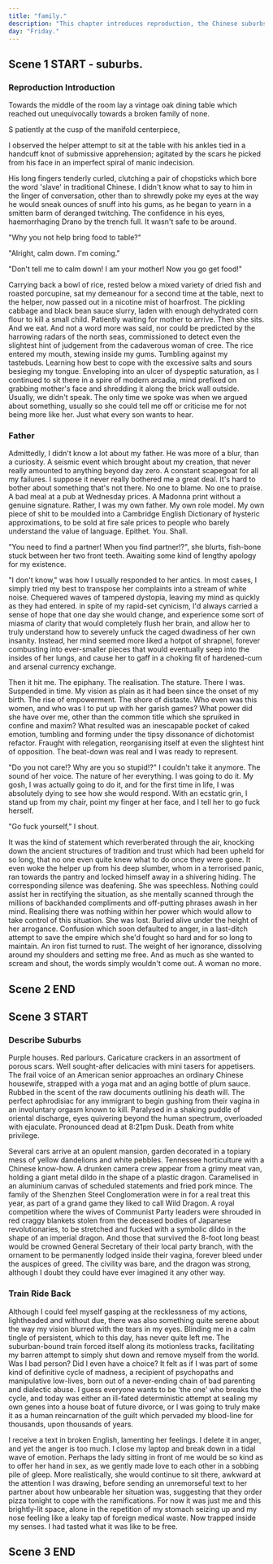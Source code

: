 ```yaml
---
title: "family."
description: "This chapter introduces reproduction, the Chinese suburbs, my mother, my porn addiction, our dinner, our difference, our conclusion, train ride home."
day: "Friday."
---
```

## Scene 1 START - suburbs.

### Reproduction Introduction
<!--
A ten-ounce packet o' Hershey's sperm. That's all it takes to ruin a household. One faulty dig into nature's great big ol' sack o' genetic fanaticism, splendid within the pseudoephedrine-encapsulated collaborations encrusting sin around the outline of your mother's vagina; a relative cum dumpster of fire and pre-maritime froth, participating in the ooze of father's industrial-strength facial cream. Farewell, we roth in a baste of thy sin. An ode to the eroding hopes and dreams of thy children not yet born.

Oh, golly gosh. It seems we've just described a cunt, as we continue to pickle n' loam at the coquette mannequin drowning in the huzzah of a candilicious splice; daffle at the misery you fuck, my dear child, like a peppermint rendezvous at a Chinese bordello. Involving a three-year technical specialisation in al fresco self-abuse, along with a tempestuous Cert IV in the erroneous art of counterfeit puppeteering, it appears your fortunes have been generously funded by the Catholic Cum Laude and their pack of Irish henchmen. Hallowed by thy pleasure. Shant be thy name. And for those less fortunate and undeserving of the inconspicuous price of college, a thirty-two ounce bucket of ejaculate is all it takes to push n' pull through our beautiful fuck-thing, as our dashing pre-star announces her untouched body to the presence of fifty-two young emotionally-jacked men. Pumped to the brim with imitation testosterone and disc jockey enthusiasm; cascade in a panoramic anxiety of knucklehead casualty n' enigmatic violence. A daring challenge for this new generation of Ikea-inspired holes, designed solely to fit three fingers n' a vape for use in-between Russian clit lectures.

### Describe suburbs

I always wondered if I'd have a piece of this one day, as I stared out of the illuminated train windows and into the rolling hills of splendor. A mere evening touch upon the lush green crust of suburbia, which upheld the mountains of concrete and inflated stock options breathing dust into the brown insoluble clay of our first people's home. Monstrous 60s' Brutalism. Communist Party Exuberance. These were the amiable foundings of a worthy few, perched forlorn by an incomplete set of Chinese housewives, confident in their feudal charm. Pure amalgamations of smog n' flesh to be paraded around like illegible cucks of efflorescent parrots, chattering away in their unpenned cantons with the ambling blather of a punctured tea bag. As they defiled the neighbourhood with their bargain-bin cardigans n' Worchester-stained smiles; sapless in their hearts' denial. The artificial lakes. The sprawling retirement. The orange provocative. Host to an extravagant display of finger-lickin' grandeur, thrust manic through a vision which held itself in fake competition with the avaricious cancer it identified as growth. Confined in a vacuum of its own moaning anguish; grumble to the marble countertop kitchens which weighed upon its behest. I walk past a pram constructed of recycled Norbertine children, as it whispered quietly into the infliction of the void for future generations to beware. Their fragile arms and legs were packed ravage into a frantic frenzy of kleptocratic privilege; tied and bound to the sequestering smirks of the supercilious Chinese men expressing callow at the height of their step. Bumptious in a drunken craze of opium and cabin repress. The homeless man to my left wears a gold jade necklace. Cock firmly erect at the thought of a five-star dinner, as he lay there demented in a hound of Trotskyite atrocity. A facade upon which stitched the delicate fabric of the Chinese upper-middle class and their lofty ideals.

### Describe Rich Chinese

The 21st Century Asian was a fickle creature which did not need what it saw, wanting only what it'd heard from the intersexual prejudice of a swivet albino. They were a Hollywood bonanza of Western desires; lovingly adored n' confirmed inside the steel-reinforced complex of a megalomanic childhood. To be exquisitely crafted by the brilliant tacticians of foiled bitterness which squirmed from their mother's spoilt breast milk, as a second-hand reminder of their own materialised inferiority. Then from the corner of my eye accelerates a white base-model Mercedes Benz, ramming into the curb without a callous of suspicious intent. Entirely paid for with company fraud, transporting what was later identified to be the idled wretch of a dead daughter's fetus. As its embryonic tendrils hurled towards the windshield in an acrimonious splatter of percolate fortune, seething upon the scalding backseat of a hot summer's regret. Another languid leathery detail for the gangrenous toothpick of life to repent, for the base-model Mercedes was a counsel of status for the hoary Asian man stalking the inglorious outskirts of these treacherous suburbian streets; fit in a prophylactic redundancy of sexual arousal n' crossed metaphors, ferrying what appeared to be a heavy lead pipe n' an irrational desire for hard liquor. Wifebeater on. Military haircut engaged. Cigarette in the lop of an unidentified ear; legs spread wide across a coriaceous plate of Hungarian túró, to be slopped round' the mouth with a dollop o' hoisin purée. The suburbian asian man was little more than a walking high-rise of plastic duty. Anatomy paid for in cheap sex and even cheaper dinner meals, just like mother ordered when Chiang Kai Shek and his nationalist gang kicked down the front doors of her elastic forebode. Distraught to the face. Rape to the floor; a yellow collective of misogynistic employ. Me so sorry.

### Approach the house

As I approached the rickety gate of the unkempt weatherboard estate, I couldn't help but notice the surreal elongation of my cosmos. The elasticised walnut. The eroded purple. Thistles the size of cabins, entrenched upon their positions along a would-be brick parchment of trial n' fear. Battleground to an overdue kingdom of inner-suburbian mice, whom under the delegation of God, had invented war and religion with the degenerate mew of an invertebrate Jew. Succulents and cacti of every kind, retrofit into an assortment of smashed pots and non-stick pans. Braced along a poorly-paved driveway, seemingly held together by particles of cinder n' refined palm oil. As their molecules flourished n' churned into a chemical absolution of sanctified degrade; consent to wither n' perish amongst the dust n' ice perils which lay ahead on this journey of descent. Subject to the quell horrors of the tantamount soak resting pale beneath my feet; schisming recidivous in a open seizure of tumble n' decay. Raring to swallow me into its posture of resolute caxon, as my eyes grew weary of the front facade declining my ability to default. It truly was a post-mortem construction of shackled aggrievances; a sick sympathy of existence, praying at the border for its ethos to be drowned n' washed away. I quietly made my way along the breach of the smouldering house, as I fettered in through the backdoor in hopes of being avoided; knowing deep-down inside that I was merely postponing the barrage of not-quite disappoint which was certain to come my way. For this was the house of my mother.

### Describe mother

Admittedly, I wasn't particularly keen to kick the dirt with Mammy Madras. A coarse judgement of moistureless tree-sap, slathered n' smeared onto the mummified corpse of a freeze-dried Tibetan whore. Operational only in the sheer amount of high thread count linen required to prevent the awful stench of yesterday's lingering bamboo cookware, ferment to a homely intuition of Tuscan crustaceans and week-old diverticulosis. She was neither a mother by name, nor in the tradition of a convoluted metaphor to be pondered at gun point whilst screaming into the barrel of a loaded gun. For it takes love and understanding to create a mother; two things I lived without. Neither by choice, nor by compass. In fact, I felt little of the clattering pile of bones and ash which spoke such misfortune, with exception to the seeping animosity which bloomed like a pond of algae in reins of my heart. Suffocating all life below in an attempt to survive the paltry misforgivings of a bunt wretch. Succubus to my world, she was nothing more than a sully pair of slapshot hands, pushing and shoving me towards the human equivalent of an emotional meat-grinder. Forget the hugs and the postulate encouragement every young man yearned for in his time on earth, and lay welcome to a new duopoly of ecclesiastical autocracy. With our King of back-handed compliments and our Queen of soul-piercing atrophy, paving our way forward towards a faulty expedition of stifling insecurity and suicidal thoughts; packed elegantly into a used condom to be assisted with your new-found insecurity for motherly love. As you sit idly by with a dead cupid in your hands, creatively discovering new ways to feel helpless within the annihilation of your own self-assurance. Later to be confused with the primordial lust you conjure at even the slightest hint of affection; your brain and me, voted most likely to part ways and never interact again. Put simply, she was never around to care.

### Describe comparison

Instead, I was strictly to be used as her subject of comparison to the infinite marginalisation of her boundless tyranny, like an advisory board of curdled chutney, to be diced n' sautéed into a Crème brûlée of pickling torment n' pulverised tastelessness. It was in the grain of her blood to pursue persecution, demention and imprisonment. To embrace the thin strands of judgement coursing blue through the enhanced optic pathways of her hardened arteries, in what a doctor once described as an ephemeral stew of caustic joy. In her eyes, and by the power vested in me by the design of nature itself, it was impossible for me to meet her sculptured standards irrespective of how hard I tried. My intellect. My genetics. My innate ability to feel. All notable concerns on this creaky prize-wheel of informal mother-son assessment, to be carefully decomposed and decremented into a decree of supple factuality; caught in an unending loop of fatal incomprehension, that even God himself would ruin. It was in her duty to insistently measure and customise my self-esteem to the sieve of her lavarous attention, iterating my existence so that I could better fit her ideal image of a son, if only so I could just be that little bit more unobtainably taller. Akin to the awe n' beauty of a broken leaf. Crisp in a vat of blistering expectation. Trapped inside her matrix of unrealistic criterion. Holding on, only by the synapses taunting you awake.

Thankfully, she was also getting older. As her greying hairs dominated the narrative of her unremitting attempts to remain relevant within the wrath she once bore with violence; eyes in sway like an aging tiger. Too weak to pull at the strings controlling her perception of the world around her, yet so completely comfortable in the conviction she wore with pride. In other words, she was a cunt with a duck for a face.

## Scene 1 END

####

## Scene 2 START

### Mother Greeting

"You're late!", larks a small upright figure. Face like a porcelain horse. Spatula in hand. Ready to strike at the given.

"Fuck you," I respond in an immediate thrash of anger. At least that's what I wish I'd said, as my mother's viscous glare pervaded into the enusing silence of my buffeted despair; desperately attempting to seep from my mouth with the patent oxidation of an emotional creep. Prophesied to enact justice on thy foe. Perhaps it would serve as an impalpable excuse to knock her two front teeth out with the force of my bare knuckles; an opportunity to throw her stunned corpse into the full retirement of a disguised wood chipper. Chirpity. Chirp. Chip.

And without remise, kneeling in faithful gratitude for thy Newtonic elements of our heavenly sun, was her helper. A frail old Estonian man with the Stockholm rattan of an affectionate cat. The lord of preach and denial. Older, married and unsuitably kind. Neither lover, nor friend. Neither quaint, nor pretend. A farce. Newel. Amend. I never quite understood the relationship that the helper incurred from my mother. All I knew was that he was one and that she was infinity; the kind of doe-daddy calculation applied-statistians stared at in contemplation of wowzer suicide. With the wicker of jealous potato, he continued to kneel by her side in adoration of thy cretin scum. Gripping. Sowing. Fortifying the caress of his very leash upon the mortified penance of a single-use shopping bag. To car. From shop. To bin. A deception of human evolution. Fall.

"How can you TREAT your own MOTHER like this!? Do you even know how much MY time is worth?" I suppose her response summarised the relationship she sought in the mechanical exchange of matriarchal contracts n' ptolemaic titles our mouths had come to perfect; quantified by one's own failing ability to cease n' desist. It was a regression of love. Another sad case of right time, wrong hole. Dull me, honey.

### Describe porn usage

A ruse. This woman was a ruse. A pseudo-salad concoction of infallible consumption; the mollifiable indifference between both plain and pleasure, to be misconceived n' shoved down one's throat to the spalling grind of one's burst stomach. Requiring not one, but two guns n' a bullet o' nine to rectify the blood n' guts sprawl along the open cassidy of this severent sidewalk. And although I knew it in my heart, and within these bones which deprivation had lived, it yet remained unreasonably difficult to abstain from the one thing which I'd spent most my life helplessly in disorder. The influence of my mother.

As I continued to gag in silence to the squall of her parakeet burble. Coping with her rankle attenuation in the only way I knew how, by consulting with the gentile brothel of care which laid upon my preschool desk in the form of a screen; an esthetic abstraction which had kept me far more engaged with the inconvenience of my own life, than her harsh words ever could. The screen, my digital palace of exhort, was a place for meals to be relished n' purged without the incessant precaution of judgement from thy rutilant mother. A place where my feelings of inadequacy could be washed away amongst a pixel haze of hyperphallic euphoria; where my mind could be stretched n' burned like a taut violin in wholeful neglect of the deluded femininity which streamed across my face in a static interaction of colourful smut. To be laced n' chewed with the savorous paranoia of a rabid monk. Click. Click. Crunch. Curated communities of mutilated chests n' cosplay vaginas dangle in unison as a wholesome cure for the crippling anxiety currently presenting itself by the mouthful; wane against the totality of your vision, as you attempt to surmount a mammoth-sized strap-on onto your child-sized knee. Satisfying your quench for the cradled inclusion which siezes your mind with the confection n' flash of a befuddled harmony. Waxing in glee. Correctively at ease.

The screen was just there. 24/7. Happy to guide you into its fantastic lust-filled self-proclamation of sex n' whore; delightfully tweaking your most fundamental ambitions into a porphyric inclination for cinematic affection, just as daddy desired. Long gone were the ancient cum-ridden rituals of blowing some fat-fuck within the shuttlecock confines of some late-night gas station restroom, in order to witness your first set of silicone breasts on the greasy centrefold of some over-permitted Playboy magazine. Instead, in were the restless nights of orgasmic schadenfreude n' twee insensitivity. As a young child sits cross-legged in his room alone, awaiting the nightly pop-up of his favourite cam girl to appear online; if only to feel the warmth n' embrace of her picture perfect smile transposed vividly upon the image of his immolated mother, as the cam girl looks directly into the young child's in the eyes n' squirts her distressed breast milk all over her stream in a candied exasperation of heartbroken joylessness. And thus, we welcome our new de facto parents to the world; a semi-pregnant teenager with a pair of fake tits for a passport n' a box o' Kleenex in this new life of Valkyrie pleasure. As the young child pinches his sticky fingers together in a witness of unholy relegation, now clamoured n' burnt like an administrative set of bleached popsicles with the fretful expiry of an abject languor. Mind in awe of the limitless potential of thy chiral titillation; buffetted by the frigid isolation of his hugless existence. As the young child continued to masturbate to the audible gargle of his mother's cordless mouth, while she worked tirelessly to please the entire executive board of a major retailer in the bedroom over.

At first it was mesmerising. Glamourous. Eyes captured in the upbeat trend of a grandiloquent sith; dilatin' n' dartin' round' the screen in morbid fixation with the pupilous keywords triggering their lore of repress. Fuck. Gauche. Death. Untimely upon the horrific calamity of an Emersonian slut drop; resplendent with the hokum narrative of a Tourette plum. Nigger. I witness a small girl in thigh-high tights flash her child-like vagina in an inconsequential display of hepcat voyeurism. The eyes spark. The ribaldry molls. It is class. We are class. As she glitters in the brilliance of her cerulean madness, now restraining your crave without even a hint of recognition. A joker. A need. A rhubarb. A seed. A lethargic reminder of your own stunted disrepair, as your mind enclaves into an overwhelming bombardment of obscene destitution. The rape. The pleasure. The Lithuanian chokeholds. The brutality of torture n' poly-amorous anthropomorphism, tossed dally into the sweaty paws of a paedophilic furry suit, designed suitably to endure enough disenfranchised cocks to murder a small horse. As a veneer of orphaned children are forced head-first into the fledgling fuck-storm of a medicinal opiate crunch; fists shoved so deep into so many tight holes, that even the coroner could barely identify which hole belonged to whom. This was life, and life was me. We were one, so go run free.

### Eat dinner with my mother
-->
Towards the middle of the room lay a vintage oak dining table which reached out unequivocally towards a broken family of none.

S patiently at the cusp of the manifold centerpiece,


I observed the helper attempt to sit at the table with his ankles tied in a handcuff knot of submissive apprehension; agitated by the scars he picked from his face in an imperfect spiral of manic indecision.

His long fingers tenderly curled, clutching a pair of chopsticks which bore the word 'slave' in traditional Chinese. I didn't know what to say to him in the linger of conversation, other than to shrewdly poke my eyes at the way he would sneak ounces of snuff into his gums, as he began to yearn in a smitten barm of deranged twitching. The confidence in his eyes, haemorrhaging  Drano by the trench full. It wasn't safe to be around.

"Why you not help bring food to table?"

"Alright, calm down. I'm coming."

"Don't tell me to calm down! I am your mother! Now you go get food!"

Carrying back a bowl of rice, rested below a mixed variety of dried fish and roasted porcupine, sat my demeanour for a second time at the table, next to the helper, now passed out in a nicotine mist of hoarfrost. The pickling cabbage and black bean sauce slurry, laden with enough dehydrated corn flour to kill a small child. Patiently waiting for mother to arrive. Then she sits. And we eat. And not a word more was said, nor could be predicted by the harrowing radars of the north seas, commissioned to detect even the slightest hint of judgement from the cadaverous woman of cree. The rice entered my mouth, stewing inside my gums. Tumbling against my tastebuds. Learning how best to cope with the excessive salts and sours besieging my tongue. Enveloping into an ulcer of dyspeptic saturation, as I continued to sit there in a spire of modern arcadia, mind prefixed on grabbing mother's face and shredding it along the brick wall outside. Usually, we didn't speak. The only time we spoke was when we argued about something, usually so she could tell me off or criticise me for not being more like her. Just what every son wants to hear.

### Father

Admittedly, I didn't know a lot about my father. He was more of a blur, than a curiosity. A seismic event which brought about my creation, that never really amounted to anything beyond day zero. A constant scapegoat for all my failures. I suppose it never really bothered me a great deal. It's hard to bother about something that's not there. No one to blame. No one to praise. A bad meal at a pub at Wednesday prices. A Madonna print without a genuine signature. Rather, I was my own father. My own role model. My own piece of shit to be moulded into a Cambridge English Dictionary of hysteric approximations, to be sold at fire sale prices to people who barely understand the value of language. Epithet. You. Shall.

"You need to find a partner! When you find partner!?", she blurts, fish-bone stuck between her two front teeth. Awaiting some kind of lengthy apology for my existence.

"I don't know," was how I usually responded to her antics. In most cases, I simply tried my best to transpose her complaints into a stream of white noise. Chequered waves of tampered dystopia, leaving my mind as quickly as they had entered. in spite of my rapid-set cynicism, I'd always carried a sense of hope that one day she would change, and experience some sort of miasma of clarity that would completely flush her brain, and allow her to truly understand how to severely unfuck the caged dwadiness of her own insanity. Instead, her mind seemed more liked a hotpot of shrapnel, forever combusting into ever-smaller pieces that would eventually seep into the insides of her lungs, and cause her to gaff in a choking fit of hardened-cum and arsenal currency exchange.

Then it hit me. The epiphany. The realisation. The stature. There I was. Suspended in time. My vision as plain as it had been since the onset of my birth. The rise of empowerment. The shore of distaste. Who even was this women, and who was I to put up with her garish games? What power did she have over me, other than the common title which she spruiked in confine and maxim? What resulted was an inescapable pocket of caked emotion, tumbling and forming under the tipsy dissonance of dichotomist refactor. Fraught with relegation, reorganising itself at even the slightest hint of opposition. The beat-down was real and I was ready to represent.

"Do you not care!? Why are you so stupid!?" I couldn't take it anymore. The sound of her voice. The nature of her everything. I was going to do it. My gosh, I was actually going to do it, and for the first time in life, I was absolutely dying to see how she would respond. With an ecstatic grin, I stand up from my chair, point my finger at her face, and I tell her to go fuck herself.

"Go fuck yourself," I shout.

It was the kind of statement which reverberated through the air, knocking down the ancient structures of tradition and trust which had been upheld for so long, that no one even quite knew what to do once they were gone. It even woke the helper up from his deep slumber, whom in a terrorised panic, ran towards the pantry and locked himself away in a shivering hiding. The corresponding silence was deafening. She was speechless. Nothing could assist her in rectifying the situation, as she mentally scanned through the millions of backhanded compliments and off-putting phrases awash in her mind. Realising there was nothing within her power which would allow to take control of this situation. She was lost. Buried alive under the height of her arrogance. Confusion which soon defaulted to anger, in a last-ditch attempt to save the empire which she'd fought so hard and for so long to maintain. An iron fist turned to rust. The weight of her ignorance, dissolving around my shoulders and setting me free. And as much as she wanted to scream and shout, the words simply wouldn't come out. A woman no more.


## Scene 2 END

####

## Scene 3 START

### Describe Suburbs

Purple houses. Red parlours. Caricature crackers in an assortment of porous scars. Well sought-after delicacies with mini tasers for appetisers. The frail voice of an American senior approaches an ordinary Chinese housewife, strapped with a yoga mat and an aging bottle of plum sauce. Rubbed in the scent of the raw documents outlining his death will. The perfect aphrodisiac for any immigrant to begin gushing from their vagina in an involuntary orgasm known to kill. Paralysed in a shaking puddle of oriental discharge, eyes quivering beyond the human spectrum, overloaded with ejaculate. Pronounced dead at 8:21pm Dusk. Death from white privilege.

Several cars arrive at an opulent mansion, garden decorated in a topiary mess of yellow dandelions and white pebbles. Tennessee horticulture with a Chinese know-how. A drunken camera crew appear from a grimy meat van, holding a giant metal dildo in the shape of a plastic dragon. Caramelised in an aluminium canvas of scheduled statements and fried pork mince. The family of the Shenzhen Steel Conglomeration were in for a real treat this year, as part of a grand game they liked to call Wild Dragon. A royal competition where the wives of Communist Party leaders were shrouded in red craggy blankets stolen from the deceased bodies of Japanese revolutionaries, to be stretched and fucked with a symbolic dildo in the shape of an imperial dragon. And those that survived the 8-foot long beast would be crowned General Secretary of their local party branch, with the ornament to be permanently lodged inside their vagina, forever bleed under the auspices of greed. The civility was bare, and the dragon was strong, although I doubt they could have ever imagined it any other way.

### Train Ride Back

Although I could feel myself gasping at the recklessness of my actions, lightheaded and without due, there was also something quite serene about the way my vision blurred with the tears in my eyes. Blinding me in a calm tingle of persistent, which to this day, has never quite left me. The suburban-bound train forced itself along its motionless tracks, facilitating my barren attempt to simply shut down and remove myself from the world. Was I bad person? Did I even have a choice? It felt as if I was part of some kind of definitive cycle of madness, a recipient of psychopaths and manipulative low-lives, born out of a never-ending chain of bad parenting and dialectic abuse. I guess everyone wants to be 'the one' who breaks the cycle, and today was either an ill-fated deterministic attempt at sealing my own genes into a house boat of future divorce, or I was going to truly make it as a human reincarnation of the guilt which pervaded my blood-line for thousands, upon thousands of years.

I receive a text in broken English, lamenting her feelings. I delete it in anger, and yet the anger is too much. I close my laptop and break down in a tidal wave of emotion. Perhaps the lady sitting in front of me would be so kind as to offer her hand in sex, as we gently made love to each other in a sobbing pile of gleep. More realistically, she would continue to sit there, awkward at the attention I was drawing, before sending an unremorseful text to her partner about how unbearable her situation was, suggesting that they order pizza tonight to cope with the ramifications. For now it was just me and this brightly-lit space, alone in the repetition of my stomach seizing up and my nose feeling like a leaky tap of foreign medical waste. Now trapped inside my senses. I had tasted what it was like to be free.

## Scene 3 END



